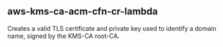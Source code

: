 aws-kms-ca-acm-cfn-cr-lambda
----------------------------

Creates a valid TLS certificate and private key used to identify a domain name, signed by the KMS-CA root-CA.

